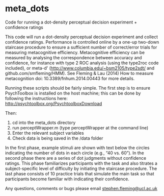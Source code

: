 meta_dots
=========

Code for running a dot-density perceptual decision experiment + confidence ratings

This code will run a dot-density perceptual decision experiment and collect confidence ratings. Performance is controlled online by a one-up two-down staircase procedure to ensure a sufficient number of correct/error trials for measuring metacognitive efficiency. Metacognitive efficiency can be measured by analysing the correspondence between accuracy and confidence, for instance with type 2 ROC analysis (using the type2roc code included), or meta-d' (http://www.columbia.edu/~bsm2105/type2sdt/ and github.com/smfleming/HMM). See Fleming & Lau (2014) How to measure metacognition doi: 10.3389/fnhum.2014.00443 for more details.

Running these scripts should be fairly simple. The first step is to ensure PsychToolbox is installed on the host machine; this can be done by following the instructions here: http://psychtoolbox.org/PsychtoolboxDownload

Then:

1) cd into the meta_dots directory
2) run perceptWrapper.m (type perceptWrapper at the command line)
3) Enter the relevant subject variables
4) Check data is being saved in the /data folder

In the first phase, example stimuli are shown with text below the circles indicating the number of dots in each circle (e.g., “40 vs. 60”). In the second phase there are a series of dot judgments without confidence ratings. This phase familiarizes participants with the task and also titrates a subject-specific level of difficulty by initiating the staircase procedure. The last phase consists of 10 practice trials that simulate the main task so that participants become familiar with indicating their confidence.

Any questions, comments or bugs please email stephen.fleming@ucl.ac.uk
